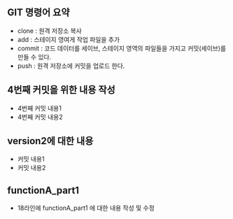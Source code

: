 ## GIT 명령어 요약

- clone : 원격 저장소 복사
- add : 스테이지 영여게 작업 파일을 추가
- commit : 코드 데이터를 세이브, 스테이지 영역의 파일들을 가지고 커밋(세이브)를 만들 수 있다.
- push : 원격 저장소에 커밋을 업로드 한다.

## 4번째 커밋을 위한 내용 작성

- 4번째 커밋 내용1
- 4번째 커밋 내용2

## version2에 대한 내용

- 커밋 내용1
- 커밋 내용2

## functionA_part1
- 18라인에 functionA_part1 에 대한 내용 작성 및 수정